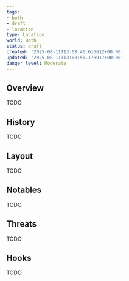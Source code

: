 ```yaml
---
tags:
- both
- draft
- location
type: Location
world: Both
status: draft
created: '2025-08-11T13:08:46.615612+00:00'
updated: '2025-08-11T13:08:50.178917+00:00'
danger_level: Moderate
---
```



## Overview

TODO
## History

TODO
## Layout

TODO
## Notables

TODO
## Threats

TODO
## Hooks

TODO
